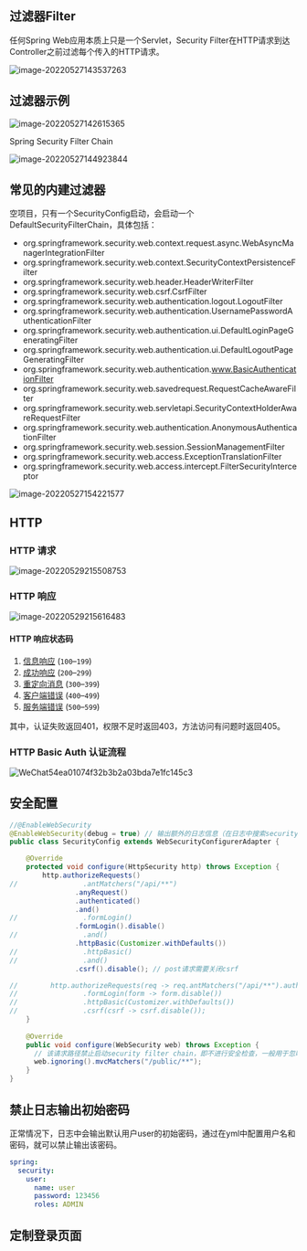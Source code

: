 ## 过滤器Filter

任何Spring Web应用本质上只是一个Servlet，Security Filter在HTTP请求到达Controller之前过滤每个传入的HTTP请求。

![image-20220527143537263](https://cdn.jsdelivr.net/gh/YuanAaron/BlogImage@master//2022/image-20220527143537263.png)

## 过滤器示例

![image-20220527142615365](https://cdn.jsdelivr.net/gh/YuanAaron/BlogImage@master//2022/image-20220527142615365.png)

Spring Security Filter Chain

![image-20220527144923844](https://cdn.jsdelivr.net/gh/YuanAaron/BlogImage@master//2022/image-20220527144923844.png)

## 常见的内建过滤器

空项目，只有一个SecurityConfig启动，会启动一个DefaultSecurityFilterChain，具体包括：

+ org.springframework.security.web.context.request.async.WebAsyncManagerIntegrationFilter
+ org.springframework.security.web.context.SecurityContextPersistenceFilter
+ org.springframework.security.web.header.HeaderWriterFilter
+ org.springframework.security.web.csrf.CsrfFilter
+ org.springframework.security.web.authentication.logout.LogoutFilter
+ org.springframework.security.web.authentication.UsernamePasswordAuthenticationFilter
+ org.springframework.security.web.authentication.ui.DefaultLoginPageGeneratingFilter
+ org.springframework.security.web.authentication.ui.DefaultLogoutPageGeneratingFilter
+ org.springframework.security.web.authentication.www.BasicAuthenticationFilter
+ org.springframework.security.web.savedrequest.RequestCacheAwareFilter
+ org.springframework.security.web.servletapi.SecurityContextHolderAwareRequestFilter
+ org.springframework.security.web.authentication.AnonymousAuthenticationFilter
+ org.springframework.security.web.session.SessionManagementFilter
+ org.springframework.security.web.access.ExceptionTranslationFilter
+ org.springframework.security.web.access.intercept.FilterSecurityInterceptor

![image-20220527154221577](https://cdn.jsdelivr.net/gh/YuanAaron/BlogImage@master//2022/image-20220527154221577.png)

## HTTP 

### HTTP 请求

![image-20220529215508753](https://cdn.jsdelivr.net/gh/YuanAaron/BlogImage@master//2022/image-20220529215508753.png)

### HTTP 响应

![image-20220529215616483](https://cdn.jsdelivr.net/gh/YuanAaron/BlogImage@master//2022/image-20220529215616483.png)

#### HTTP 响应状态码

1. [信息响应](https://developer.mozilla.org/zh-CN/docs/Web/HTTP/status#信息响应) (`100`–`199`)
2. [成功响应](https://developer.mozilla.org/zh-CN/docs/Web/HTTP/status#成功响应) (`200`–`299`)
3. [重定向消息](https://developer.mozilla.org/zh-CN/docs/Web/HTTP/status#重定向消息) (`300`–`399`)
4. [客户端错误](https://developer.mozilla.org/zh-CN/docs/Web/HTTP/status#客户端错误响应) (`400`–`499`)
5. [服务端错误](https://developer.mozilla.org/zh-CN/docs/Web/HTTP/status#服务端错误响应) (`500`–`599`)

其中，认证失败返回401，权限不足时返回403，方法访问有问题时返回405。

### HTTP Basic Auth 认证流程

![WeChat54ea01074f32b3b2a03bda7e1fc145c3](https://cdn.jsdelivr.net/gh/YuanAaron/BlogImage@master//2022/WeChat54ea01074f32b3b2a03bda7e1fc145c3.png)

## 安全配置

```java
//@EnableWebSecurity
@EnableWebSecurity(debug = true) // 输出额外的日志信息（在日志中搜索security debugger即可）
public class SecurityConfig extends WebSecurityConfigurerAdapter {

    @Override
    protected void configure(HttpSecurity http) throws Exception {
        http.authorizeRequests()
//                .antMatchers("/api/**")
                .anyRequest()
                .authenticated()
                .and()
//                .formLogin()
                .formLogin().disable()
//                .and()
                .httpBasic(Customizer.withDefaults())
//                .httpBasic()
//                .and()
                .csrf().disable(); // post请求需要关闭csrf

//        http.authorizeRequests(req -> req.antMatchers("/api/**").authenticated())
//                .formLogin(form -> form.disable())
//                .httpBasic(Customizer.withDefaults())
//                .csrf(csrf -> csrf.disable());
    }
  
    @Override
    public void configure(WebSecurity web) throws Exception {
      // 该请求路径禁止启动security filter chain，即不进行安全检查，一般用于忽略静态资源
      web.ignoring().mvcMatchers("/public/**");
    }
}
```

## 禁止日志输出初始密码

正常情况下，日志中会输出默认用户user的初始密码，通过在yml中配置用户名和密码，就可以禁止输出该密码。

```yml
spring:
  security:
    user:
      name: user
      password: 123456
      roles: ADMIN
```

## 定制登录页面


